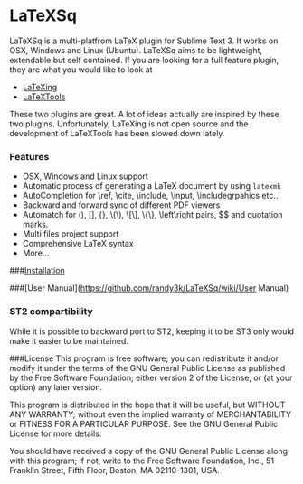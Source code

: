 LaTeXSq
=================

LaTeXSq is a multi-platfrom LaTeX plugin for Sublime Text 3. It works on OSX, Windows and Linux (Ubuntu).
LaTeXSq aims to be lightweight, extendable but self contained. If you are looking for a full feature plugin, they are what you would like to look at

* [LaTeXing](http://latexing.com)
* [LaTeXTools](https://github.com/SublimeText/LaTeXTools)

These two plugins are great. A lot of ideas actually are inspired by these two plugins. Unfortunately, LaTeXing is not open source and the development of LaTeXTools has been slowed down lately.


### Features
* OSX, Windows and Linux support
* Automatic process of generating a LaTeX document by using `latexmk`
* AutoCompletion for \ref, \cite, \include, \input, \includegrpahics etc...
* Backward and forward sync of different PDF viewers
* Automatch for (), [], {}, &#92;(&#92;), &#92;[&#92;], &#92;{&#92;}, \left\right pairs, $$ and quotation marks.
* Multi files project support
* Comprehensive LaTeX syntax 
* More…

###[Installation](https://github.com/randy3k/LaTeXSq/wiki/Installation)

###[User Manual](https://github.com/randy3k/LaTeXSq/wiki/User Manual)

### ST2 compartibility
While it is possible to backward port to ST2,  keeping it to be ST3 only would make it easier to be maintained. 

###License
This program is free software; you can redistribute it and/or modify it under the terms of the GNU General Public License as published by the Free Software Foundation; either version 2 of the License, or (at your option) any later version.

This program is distributed in the hope that it will be useful, but WITHOUT ANY WARRANTY; without even the implied warranty of MERCHANTABILITY or FITNESS FOR A PARTICULAR PURPOSE.  See the GNU General Public License for more details.

You should have received a copy of the GNU General Public License along with this program; if not, write to the Free Software Foundation, Inc., 51 Franklin Street, Fifth Floor, Boston, MA  02110-1301, USA.
